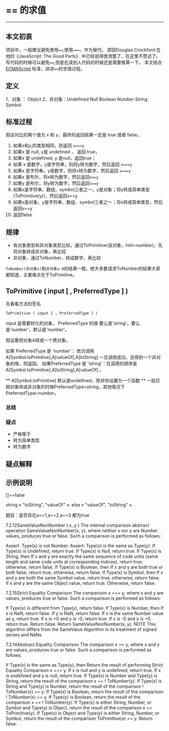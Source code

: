 # == 的求值
---
## 本文初衷
项目中，一般建议避免使用`==`,使用`===`，作为替代。
原因Douglas Crockford 在他的《JavaScript: The Good Parts》 中已经说得很清楚了，在这里不赘述了。
写代码的时候可以避免`==`,但是在读别人代码的时候还是需要推算一下。
本文结合 [ECMAScript](https://tc39.github.io/ecma262/#sec-abstract-equality-comparison) 标准，讲讲`==`的求值过程。

## 定义
1、对象 ： Object
2、非对象：Undefined Null Boolean Number String Symbol

## 标准过程

假设对比的两个值为 x 和 y，最终的返回结果一定是 true 或者 false。
1. 如果x和y,的类型相同，则返回 `x===y`
2. 如果x 是 null, y是 undefined ， 返回 true，
3. 如果x 是 undefined, y 是null，返回true；
4. 如果 x 是数字，y是字符串，则将y转为数字，然后返回 `x===y`
5. 如果x 是字符串，y是数字，则将x转为数字，然后返回 `x===y`
6. 如果x 是布尔，将x转为数字，然后返回`x==y`
7. 如果y 是布尔，将y转为数字，然后返回`x==y`
8. 如果x是字符串、数组、symbol三者之一，y是对象；将y转成简单类型(ToPrimitive(y))，然后返回x==y
9. 如果x是对象，y是字符串、数组、symbol三者之一；将x转成简单类型，然后返回x==y
10. 返回false

## 规律
+ 有对象类型和非对象类型比较，通过ToPrimitive(该对象，hint=number)，先将对象转成非对象，再比较
+ 非对象，通过ToNumber，转成数字，再比较

`ToNumber(非对象x)`和`非对象x-0`的结果一致。绝大多数请求ToNumber的结果大家都知道，主要难点在于ToPrimitive。

## ToPrimitive ( input [ , PreferredType ] )

先看看方法的签名
```
ToPrimitive ( input [ , PreferredType ] )
```
input 是需要转化的对象，
PreferredType 的值 要么是'string'，要么是'number'，默认是'number'。

假设要把对象A转成一个费对象。

如果 PreferredType 是 'number'：
依次调用 A[Symbol.toPrimitive],A[valueOf],A[toString] 一旦调用成功，且得到一个非对象的值，则返回。
如果PreferredType 是 'string'：在调用的顺序是A[Symbol.toPrimitive],A[toString],A[valueOf] 。

** A[Symbol.toPrimitive] 默认是undefined，除非你设置为一个函数
** 一般日期对象转成非对象的时候PreferredType=string，其他情况下PreferredType=number。



### 总结

### 疑点
+ 严格等于
+ 转为简单类型
+ 转为数字




## 疑点解释

## 示例说明
[]==false

string  « "toString", "valueOf" ».
else « "valueOf", "toString" ».

题目：是否存在a==1,a==2,a==3 都为true


7.2.12SameValueNonNumber ( x, y )
The internal comparison abstract operation SameValueNonNumber(x, y), where neither x nor y are Number values, produces true or false. Such a comparison is performed as follows:

Assert: Type(x) is not Number.
Assert: Type(x) is the same as Type(y).
If Type(x) is Undefined, return true.
If Type(x) is Null, return true.
If Type(x) is String, then
If x and y are exactly the same sequence of code units (same length and same code units at corresponding indices), return true; otherwise, return false.
If Type(x) is Boolean, then
If x and y are both true or both false, return true; otherwise, return false.
If Type(x) is Symbol, then
If x and y are both the same Symbol value, return true; otherwise, return false.
If x and y are the same Object value, return true. Otherwise, return false.



7.2.15Strict Equality Comparison
The comparison x === y, where x and y are values, produces true or false. Such a comparison is performed as follows:

If Type(x) is different from Type(y), return false.
If Type(x) is Number, then
If x is NaN, return false.
If y is NaN, return false.
If x is the same Number value as y, return true.
If x is +0 and y is -0, return true.
If x is -0 and y is +0, return true.
Return false.
Return SameValueNonNumber(x, y).
NOTE
This algorithm differs from the SameValue Algorithm in its treatment of signed zeroes and NaNs.

7.2.14Abstract Equality Comparison
The comparison x == y, where x and y are values, produces true or false. Such a comparison is performed as follows:

If Type(x) is the same as Type(y), then
Return the result of performing Strict Equality Comparison x === y.
If x is null and y is undefined, return true.
If x is undefined and y is null, return true.
If Type(x) is Number and Type(y) is String, return the result of the comparison x == ! ToNumber(y).
If Type(x) is String and Type(y) is Number, return the result of the comparison ! ToNumber(x) == y.
If Type(x) is Boolean, return the result of the comparison ! ToNumber(x) == y.
If Type(y) is Boolean, return the result of the comparison x == ! ToNumber(y).
If Type(x) is either String, Number, or Symbol and Type(y) is Object, return the result of the comparison x == ToPrimitive(y).
If Type(x) is Object and Type(y) is either String, Number, or Symbol, return the result of the comparison ToPrimitive(x) == y.
Return false.
